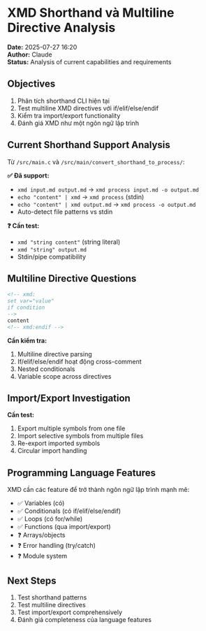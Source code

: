 # XMD Shorthand và Multiline Directive Analysis

**Date:** 2025-07-27 16:20  
**Author:** Claude  
**Status:** Analysis of current capabilities and requirements

## Objectives

1. Phân tích shorthand CLI hiện tại
2. Test multiline XMD directives với if/elif/else/endif
3. Kiểm tra import/export functionality
4. Đánh giá XMD như một ngôn ngữ lập trình

## Current Shorthand Support Analysis

Từ `/src/main.c` và `/src/main/convert_shorthand_to_process/`:

**✅ Đã support:**
- `xmd input.md output.md` → `xmd process input.md -o output.md`
- `echo "content" | xmd` → `xmd process` (stdin)
- `echo "content" | xmd output.md` → `xmd process -o output.md`
- Auto-detect file patterns vs stdin

**❓ Cần test:**
- `xmd "string content"` (string literal)
- `xmd "string" output.md`
- Stdin/pipe compatibility

## Multiline Directive Questions

```html
<!-- xmd:
set var="value"
if condition
-->
content
<!-- xmd:endif -->
```

**Cần kiểm tra:**
1. Multiline directive parsing
2. If/elif/else/endif hoạt động cross-comment
3. Nested conditionals
4. Variable scope across directives

## Import/Export Investigation

**Cần test:**
1. Export multiple symbols from one file
2. Import selective symbols from multiple files
3. Re-export imported symbols
4. Circular import handling

## Programming Language Features

XMD cần các feature để trở thành ngôn ngữ lập trình mạnh mẽ:
- ✅ Variables (có)
- ✅ Conditionals (có if/elif/else/endif)
- ✅ Loops (có for/while)
- ✅ Functions (qua import/export)
- ❓ Arrays/objects
- ❓ Error handling (try/catch)
- ❓ Module system

## Next Steps

1. Test shorthand patterns
2. Test multiline directives
3. Test import/export comprehensively
4. Đánh giá completeness của language features